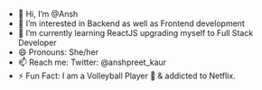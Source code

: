 - 👋 Hi, I’m @Ansh
- 👀 I’m interested in Backend as well as Frontend development
- 🌱 I’m currently learning ReactJS upgrading myself to Full Stack Developer
- 😄 Pronouns: She/her
- 📫 Reach me: Twitter: @anshpreet_kaur
- ⚡ Fun Fact: I am a Volleyball Player 🏐 & addicted to Netflix.

<!---
Anshpreet/Anshpreet is a ✨ special ✨ repository because its `README.md` (this file) appears on your GitHub profile.
You can click the Preview link to take a look at your changes.
--->
